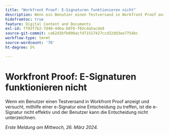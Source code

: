 ```yaml
---
title: "Workfront Proof: E-Signaturen funktionieren nicht"
description: Wenn ein Benutzer einen Testversand in Workfront Proof anzeigt und versucht, mithilfe einer e-Signatur eine Entscheidung zu treffen, ist die e-Signatur nicht effektiv und der Benutzer kann die Entscheidung nicht unterzeichnen.
hidefromtoc: true
feature: Digital Content and Documents
exl-id: ff93f7b2-7d40-44ba-b8f6-f02cda5acde9
source-git-commit: ca62d3bfb098acfd71517427ccd32dd3ee7754bc
workflow-type: tm+mt
source-wordcount: '76'
ht-degree: 5%

---
```


# Workfront Proof: E-Signaturen funktionieren nicht


<!-- 
>[!NOTE]
>
>This issue was fixed on April 5, 2024.

-->

<!--wf. wfp-->

Wenn ein Benutzer einen Testversand in Workfront Proof anzeigt und versucht, mithilfe einer e-Signatur eine Entscheidung zu treffen, ist die e-Signatur nicht effektiv und der Benutzer kann die Entscheidung nicht unterzeichnen.

_Erste Meldung am Mittwoch, 26. März 2024._
